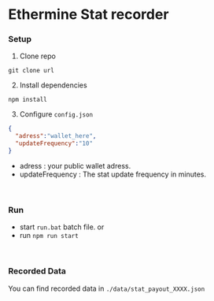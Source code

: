 # Ethermine Stat recorder


### Setup

1. Clone repo
```
git clone url
```
2. Install dependencies
```
npm install
```
3. Configure `config.json`
```json
{
  "adress":"wallet_here",
  "updateFrequency":"10"
}
```
* adress : your public wallet adress.
* updateFrequency : The stat update frequency in minutes.

<br/>

### Run 
* start `run.bat` batch file.
or 
* run `npm run start`

<br/>

### Recorded Data

You can find recorded data in `./data/stat_payout_XXXX.json`